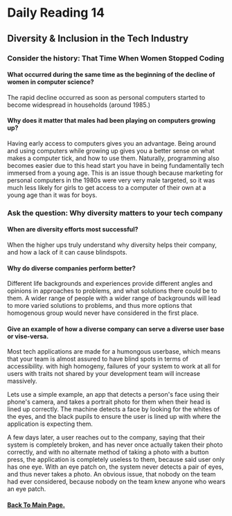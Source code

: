 # Daily Reading 14

## Diversity & Inclusion in the Tech Industry

### Consider the history: That Time When Women Stopped Coding

#### What occurred during the same time as the beginning of the decline of women in computer science?

The rapid decline occurred as soon as personal computers started to become widespread in households (around 1985.)

#### Why does it matter that males had been playing on computers growing up?

Having early access to computers gives you an advantage. Being around and using computers while growing up gives you a better sense on what makes a computer tick, and how to use them. Naturally, programming also becomes easier due to this head start you have in being fundamentally tech immersed from a young age. This is an issue though because marketing for personal computers in the 1980s were very very male targeted, so it was much less likely for girls to get access to a computer of their own at a young age than it was for boys.

### Ask the question: Why diversity matters to your tech company

#### When are diversity efforts most successful?

When the higher ups truly understand why diversity helps their company, and how a lack of it can cause blindspots.

#### Why do diverse companies perform better?

Different life backgrounds and experiences provide different angles and opinions in approaches to problems, and what solutions there could be to them. A wider range of people with a wider range of backgrounds will lead to more varied solutions to problems, and thus more options that homogenous group would never have considered in the first place.

#### Give an example of how a diverse company can serve a diverse user base or vise-versa.

Most tech applications are made for a humongous userbase, which means that your team is almost assured to have blind spots in terms of accessibility. with high homogeny, failures of your system to work at all for users with traits not shared by your development team will increase massively.

Lets use a simple example, an app that detects a person's face using their phone's camera, and takes a portrait photo for them when their head is lined up correctly. The machine detects a face by looking for the whites of the eyes, and the black pupils to ensure the user is lined up with where the application is expecting them.

A few days later, a user reaches out to the company, saying that their system is completely broken, and has never once actually taken their photo correctly, and with no alternate method of taking a photo with a button press, the application is completely useless to them, because said user only has one eye. With an eye patch on, the system never detects a pair of eyes, and thus never takes a photo. An obvious issue, that nobody on the team had ever considered, because nobody on the team knew anyone who wears an eye patch.

#### [Back To Main Page.](https://colorinvert.github.io/reading-notes/)
